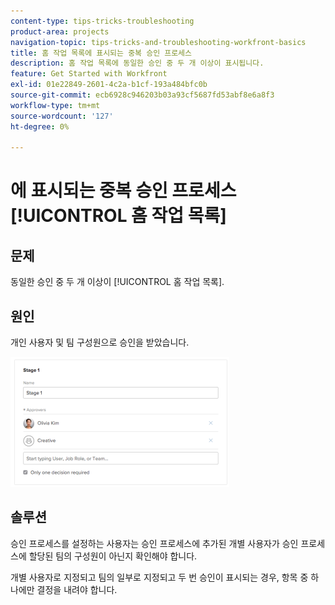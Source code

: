 ```yaml
---
content-type: tips-tricks-troubleshooting
product-area: projects
navigation-topic: tips-tricks-and-troubleshooting-workfront-basics
title: 홈 작업 목록에 표시되는 중복 승인 프로세스
description: 홈 작업 목록에 동일한 승인 중 두 개 이상이 표시됩니다.
feature: Get Started with Workfront
exl-id: 01e22849-2601-4c2a-b1cf-193a484bfc0b
source-git-commit: ecb6928c946203b03a93cf5687fd53abf8e6a8f3
workflow-type: tm+mt
source-wordcount: '127'
ht-degree: 0%

---
```


# 에 표시되는 중복 승인 프로세스 [!UICONTROL 홈 작업 목록]

## 문제

동일한 승인 중 두 개 이상이 [!UICONTROL 홈 작업 목록].

## 원인

개인 사용자 및 팀 구성원으로 승인을 받았습니다.

![](assets/stages-approval-350x208.png)

## 솔루션

승인 프로세스를 설정하는 사용자는 승인 프로세스에 추가된 개별 사용자가 승인 프로세스에 할당된 팀의 구성원이 아닌지 확인해야 합니다.

개별 사용자로 지정되고 팀의 일부로 지정되고 두 번 승인이 표시되는 경우, 항목 중 하나에만 결정을 내려야 합니다.
